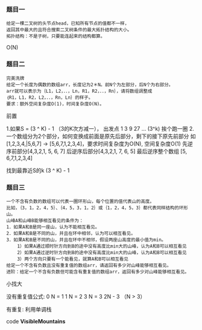 ### 题目一
``` 
给定一棵二叉树的头节点head，已知所有节点的值都不一样，
返回其中最大的且符合搜索二叉树条件的最大拓扑结构的大小。
拓扑结构：不是子树，只要能连起来的结构都算。
```
O(N)

### 题目二

``` 
完美洗牌
给定一个长度为偶数的数组arr，长度记为2＊N。前N个为左部分，后N个为右部分。
arr就可以表示为｛L1，L2，．．，Ln，R1，R2，．．，Rn｝，请将数组调整成
｛R1，L1，R2，L2，．．，Rn，Ln｝的样子。 
要求：额外空间复杂度O(1)，时间复杂度O(N)。
```
前置

1.如果S = (3 ^ K) - 1 （3的K次方减一），  出发点 1 3 9 27 ... (3^k) 挨个跑一圈
2.一个数组分为2个部分，如何变换成前面是原先后部分，剩下的接下原先前部分 如
[1,2,3,4,|5,6,7] -> [5,6,7,1,2,3,4]，要求时间复杂度为O(N), 空间复杂度O(1)
先逆序前部分[4,3,2,1, 5, 6, 7] 后逆序后部分[4,3,2,1, 7, 6, 5] 最后逆序整个数组 [5, 6,7,1,2,3,4]

找到最靠近S的k (3 ^ K) - 1


### 题目三
``` 
一个不含有负数的数组可以代表一圈环形山，每个位置的值代表山的高度。
比如，｛3，1，2，4，5｝、｛4，5，3，1，2｝或｛1，2，4，5，3｝都代表同样结构的环形山。
山峰A和山峰B能够相互看见的条件为：
1．如果A和B是同一座山，认为不能相互看见。
2．如果A和B是不同的山，并且在环中相邻，认为可以相互看见。
3．如果A和B是不同的山，并且在环中不相邻，假设两座山高度的最小值为min。
    1）如果A通过顺时针方向到B的途中没有高度比min大的山峰，认为A和B可以相互看见
    2）如果A通过逆时针方向到B的途中没有高度比min大的山峰，认为A和B可以相互看见
    3）两个方向只要有一个能看见，就算A和B可以相互看见
给定一个不含有负数且没有重复值的数组arr，请返回有多少对山峰能够相互看见。
进阶：给定一个不含有负数但可能含有重复值的数组arr，返回有多少对山峰能够相互看见。
```

小找大

没有重复值公式: 
0  N = 1
1  N = 2
3  N = 3
2N - 3 （N > 3）

有重复:
利用单调栈

code **VisibleMountains**

